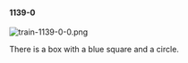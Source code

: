 #### 1139-0
![train-1139-0-0.png](https://github.com/lil-lab/nlvr/raw/master/nlvr/train/images/3/train-1139-0-0.png "train-1139-0-0.png")

There is a box with a blue square and a circle.